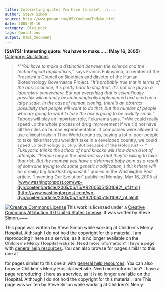 ```yaml
---
title: Interesting quote: You have to make\...\...
author: Steve Simon
source: http://www.pmean.com/05/YouHaveToMake.html
date: 2005-05-16
category: Blog post
tags: Quotations
output: html_document
---
```

**[StATS]:** **Interesting quote: You have to
make\...\... (May 16, 2005)** [Category:
Quotations](../category/InterestingQuotes.html)

> *\"*You have to make a distinction between the science and the
> technological applications,*\" says Francis Fukuyama, a member of the
> President\'s Council on Bioethics and director of the Human
> Biotechnology Governance Project. \"*It\'s probably true that in terms
> of the basic science, it\'s pretty hard to stop that. It\'s not one
> guy in a laboratory somewhere. But not everything that is
> scientifically possible will actually be technologically implemented
> and used on a large scale. In the case of human cloning, there\'s an
> abstract possibility that people will want to do that, but the number
> of people who are going to want to take the risk is going to be
> awfully small.*\" Taboos will play an important role, Fukuyama says.
> \"*We could really speed up the whole process of drug improvement if
> we did not have all the rules on human experimentation. If companies
> were allowed to use clinical trials in Third World countries, paying a
> lot of poor people to take risks that you wouldn\'t take in a
> developed country, we could speed up technology quickly. But because
> of the Holocaust \-- *\" Fukuyama thinks the school of hard knocks
> will slow down a lot of attempts. \"*People may in the abstract say
> that they\'re willing to take that risk. But the moment you have a
> deformed baby born as a result of someone trying to do some genetic
> modification, I think there will be a really big backlash against
> it.*\"* quoted in the Washington Post article, \"Inventing Our
> Evolution\" published Monday, May 16, 2005 at
> [www.washingtonpost.com/wp-dyn/content/article/2005/05/15/AR2005051501092\_pf.html](http://www.washingtonpost.com/wp-dyn/content/article/2005/05/15/AR2005051501092_pf.html).

[![Creative Commons
License](http://i.creativecommons.org/l/by/3.0/us/80x15.png)](http://creativecommons.org/licenses/by/3.0/us/)
This work is licensed under a [Creative Commons Attribution 3.0 United
States License](http://creativecommons.org/licenses/by/3.0/us/). It was
written by Steve Simon.\~\~\~

This page was written by Steve Simon while working at Children\'s Mercy
Hospital. Although I do not hold the copyright for this material, I am
reproducing it here as a service, as it is no longer available on the
Children\'s Mercy Hospital website. Need more information? I have a page
with [general help resources](../GeneralHelp.html). You can also browse
for pages similar to this one at
<!---More--->
for pages similar to this one at
with [general help resources](../GeneralHelp.html). You can also browse
Children\'s Mercy Hospital website. Need more information? I have a page
reproducing it here as a service, as it is no longer available on the
Hospital. Although I do not hold the copyright for this material, I am
This page was written by Steve Simon while working at Children\'s Mercy

<!---Do not use
**[StATS]:** **Interesting quote: You have to
This page was written by Steve Simon while working at Children\'s Mercy
Hospital. Although I do not hold the copyright for this material, I am
reproducing it here as a service, as it is no longer available on the
Children\'s Mercy Hospital website. Need more information? I have a page
with [general help resources](../GeneralHelp.html). You can also browse
for pages similar to this one at
--->


